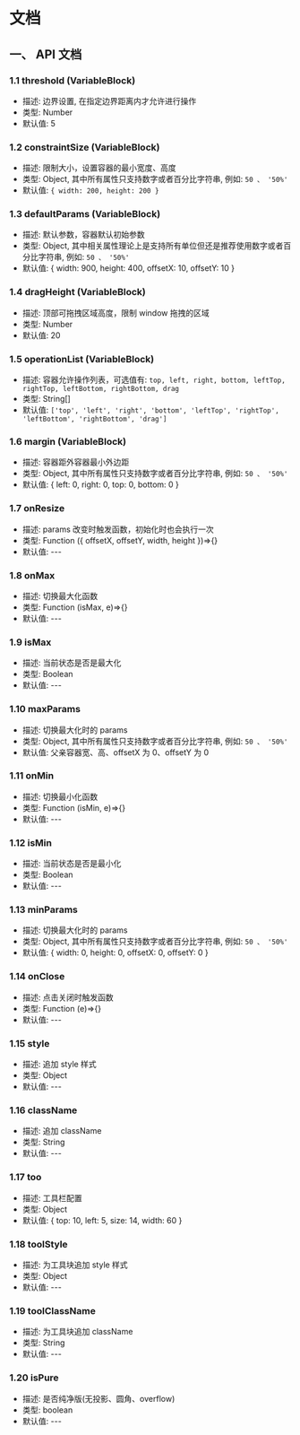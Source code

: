 # 文档

## 一、 API 文档

### 1.1 threshold (VariableBlock)

- 描述: 边界设置, 在指定边界距离内才允许进行操作
- 类型: Number
- 默认值: 5

### 1.2 constraintSize (VariableBlock)

- 描述: 限制大小，设置容器的最小宽度、高度
- 类型: Object, 其中所有属性只支持数字或者百分比字符串, 例如: `50 、 '50%'`
- 默认值:  `{ width: 200, height: 200 }`

### 1.3 defaultParams (VariableBlock)

- 描述: 默认参数，容器默认初始参数
- 类型: Object, 其中相关属性理论上是支持所有单位但还是推荐使用数字或者百分比字符串, 例如: `50 、 '50%'`
- 默认值: { width: 900, height: 400, offsetX: 10, offsetY: 10 }

### 1.4 dragHeight (VariableBlock)

- 描述: 顶部可拖拽区域高度，限制 window 拖拽的区域
- 类型: Number
- 默认值: 20

### 1.5 operationList (VariableBlock)

- 描述: 容器允许操作列表，可选值有: `top, left, right, bottom, leftTop, rightTop, leftBottom, rightBottom, drag`
- 类型: String[]
- 默认值: `['top', 'left', 'right', 'bottom', 'leftTop', 'rightTop', 'leftBottom', 'rightBottom', 'drag']`

### 1.6 margin (VariableBlock)

- 描述: 容器距外容器最小外边距
- 类型: Object, 其中所有属性只支持数字或者百分比字符串, 例如: `50 、 '50%'`
- 默认值: { left: 0, right: 0, top: 0, bottom: 0 }

### 1.7 onResize

- 描述: params 改变时触发函数，初始化时也会执行一次
- 类型: Function ({ offsetX, offsetY, width, height })=>{}
- 默认值: ---

### 1.8 onMax

- 描述: 切换最大化函数
- 类型: Function (isMax, e)=>{}
- 默认值: ---

### 1.9 isMax

- 描述: 当前状态是否是最大化
- 类型: Boolean
- 默认值: ---

### 1.10 maxParams

- 描述: 切换最大化时的 params
- 类型: Object, 其中所有属性只支持数字或者百分比字符串, 例如: `50 、 '50%'`
- 默认值: 父亲容器宽、高、offsetX 为 0、offsetY 为 0

### 1.11 onMin

- 描述: 切换最小化函数
- 类型: Function (isMin, e)=>{}
- 默认值: ---

### 1.12 isMin

- 描述: 当前状态是否是最小化
- 类型: Boolean
- 默认值: ---

### 1.13 minParams

- 描述: 切换最大化时的 params
- 类型: Object, 其中所有属性只支持数字或者百分比字符串, 例如: `50 、 '50%'`
- 默认值: { width: 0, height: 0, offsetX: 0, offsetY: 0 }

### 1.14 onClose

- 描述: 点击关闭时触发函数
- 类型: Function (e)=>{}
- 默认值: ---

### 1.15 style

- 描述: 追加 style 样式
- 类型: Object
- 默认值: ---

### 1.16 className

- 描述: 追加 className
- 类型:  String
- 默认值: ---

### 1.17 too

- 描述: 工具栏配置
- 类型:  Object
- 默认值: { top: 10, left: 5, size: 14, width: 60 }

### 1.18 toolStyle

- 描述: 为工具块追加 style 样式
- 类型: Object
- 默认值: ---

### 1.19 toolClassName

- 描述: 为工具块追加 className
- 类型:  String
- 默认值: ---

### 1.20 isPure

- 描述: 是否纯净版(无投影、圆角、overflow)
- 类型:  boolean
- 默认值: ---
